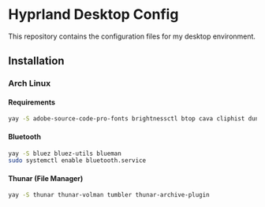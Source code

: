 # Hyprland Desktop Config

This repository contains the configuration files for my desktop environment.

## Installation

### Arch Linux

#### Requirements

```bash
yay -S adobe-source-code-pro-fonts brightnessctl btop cava cliphist dunst ffmpegthumbs foot gnome-system-monitor grim gvfs gvfs-mtp jq mousepad mpv network-manager-applet noto-fonts-emoji nvtop nwg-look-bin otf-font-awesome otf-font-awesome-4 pacman-contrib pamixer pavucontrol pipewire-alsa playerctl polkit-kde-agent python-requests qt5ct slurp swappy swaybg swayidle swaylock-effects swww ttf-droid ttf-fira-code ttf-jetbrains-mono ttf-jetbrains-mono-nerd viewnior vim waybar wget wl-clipboard wlsunset wofi xdg-user-dirs
```

#### Bluetooth

```bash
yay -S bluez bluez-utils blueman
sudo systemctl enable bluetooth.service
```

#### Thunar (File Manager)

```bash
yay -S thunar thunar-volman tumbler thunar-archive-plugin
```